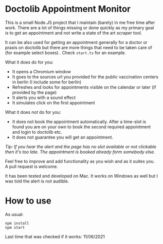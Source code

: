# Doctolib Appointment Monitor

This is a small Node.JS project that I maintain (barely) in me free time after work. There are a lot of things missing
or done quickly as my primary goal is to get an appointment and not write a state of the art scraper tool.

It can be also used for getting an appointment generally for a doctor or praxis on doctolib but there are more things that need to be taken care of (for example select boxes)
. Check `start.ts` for an example.

What it does do for you:
- It opens a Chromium window
- It goes to the sources url you provided for the public vaccination centers in berlin (I include some for berlin)
- Refreshes and looks for appointments visible on the calendar or later (if provided by the page)
- It alerts you with a sound effect
- It simulates click on the first appointment

What it does *not* do for you:
- It does not book the appointment automatically. After a time-slot is found you are on your own to book the second required
appointment and login to doctolib etc.
- It does not guarantee you will get an appointment.

_Tip: If you hear the alert and the page has no slot available or not clickable then it's too late. The appointment is booked already form somebody else._

Feel free to improve and add functionality as you wish and as it suites you. A pull request is welcome.

It has been tested and developed on Mac.
It works on Windows as well but I was told the alert is not audible.

# How to use
As usual:

```
npm install
npm start
```

Last time that was checked if it works: 11/06/2021
